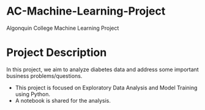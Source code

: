 # AC-Machine-Learning-Project
Algonquin College Machine Learning Project
# Project Description
In this project, we aim to analyze diabetes data and address some important business problems/questions.
- This project is focused on Exploratory Data Analysis and Model Training using Python.
- A notebook is shared for the analysis.
